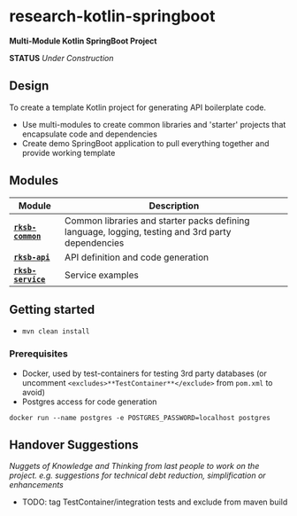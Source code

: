 # research-kotlin-springboot

**Multi-Module Kotlin SpringBoot Project**

**STATUS** _Under Construction_


## Design

To create a template Kotlin project for generating API boilerplate code.

* Use multi-modules to create common libraries and 'starter' projects that encapsulate code and dependencies
* Create demo SpringBoot application to pull everything together and provide working template


## Modules

Module          | Description
--------------- | ------------- 
[**`rksb-common`**](./rksb-common/README.md)    |  Common libraries and starter packs defining language, logging, testing and 3rd party dependencies
[**`rksb-api`**](./rksb-api/README.md)          |  API definition and code generation
[**`rksb-service`**](./rksb-service/README.md)  |  Service examples


## Getting started

* `mvn clean install` 

### Prerequisites

* Docker, used by test-containers for testing 3rd party databases (or uncomment `<excludes>**TestContainer**</exclude>` from `pom.xml` to avoid)
* Postgres access for code generation

```
docker run --name postgres -e POSTGRES_PASSWORD=localhost postgres
```

## Handover Suggestions

_Nuggets of Knowledge and Thinking from last people to work on the project._
_e.g. suggestions for technical debt reduction, simplification or enhancements_

* TODO: tag TestContainer/integration tests and exclude from maven build

